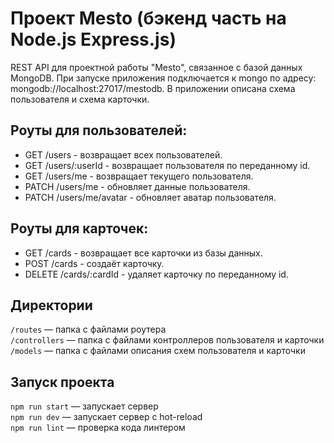 # Проект Mesto (бэкенд часть на Node.js Express.js)    
REST API для проектной работы "Mesto", связанное с базой данных MongoDB. При запуске приложения подключается к mongo по адресу: mongodb://localhost:27017/mestodb. В приложении описана схема пользователя и схема карточки.

## Роуты для пользователей:
+ GET /users - возвращает всех пользователей.
+ GET /users/:userId - возвращает пользователя по переданному id.
+ GET /users/me - возвращает текущего пользователя.
+ PATCH /users/me - обновляет данные пользователя.
+ PATCH /users/me/avatar - обновляет аватар пользователя.

## Роуты для карточек:

+ GET /cards - возвращает все карточки из базы данных.
+ POST /cards - создаёт карточку.
+ DELETE /cards/:cardId - удаляет карточку по переданному id.

## Директории

`/routes` — папка с файлами роутера  
`/controllers` — папка с файлами контроллеров пользователя и карточки   
`/models` — папка с файлами описания схем пользователя и карточки  
  
## Запуск проекта

`npm run start` — запускает сервер   
`npm run dev` — запускает сервер с hot-reload    
`npm run lint` — проверка кода линтером
